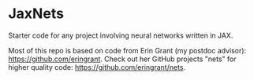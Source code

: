# JaxNets
Starter code for any project involving neural networks written in JAX.

Most of this repo is based on code from Erin Grant (my postdoc advisor): https://github.com/eringrant.
Check out her GitHub projects "nets" for higher quality code: https://github.com/eringrant/nets.
